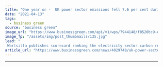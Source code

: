 ```yaml
---
title: "One year on -  UK power sector emissions fell 7.6 per cent during pandemic"
date: "2021-04-13"
tags: 
  - business green
source: "business green"
image_url: "https://www.businessgreen.com/api/v1/wps/7944148/f8520bc9-d903-46ac-8f0d-68b3b6e2dc88/8/edf-66506564170-west-burton-a-coal-power-185x114.jpg"
image_fp: "/assets/img/post_thumbnails/135.jpg"
lead: "
 Wartsilla publishes scorecard ranking the electricity sector carbon reductions of the 10 largest European economies since the first spate of Covid lockdowns ..."
article_url: "https://www.businessgreen.com/news/4029748/uk-power-sector-emissions-fell-cent-pandemic"
---
```


---
